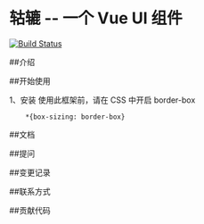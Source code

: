 # 轱辘  --  一个 Vue UI 组件
[![Build Status](https://travis-ci.org/Dec-Lin/gulu-demo.svg?branch=master)](https://travis-ci.org/Dec-Lin/gulu-demo)

##介绍

##开始使用

1、安装
使用此框架前，请在 CSS 中开启 border-box
```
    *{box-sizing: border-box}
```

##文档

##提问

##变更记录

##联系方式

##贡献代码
